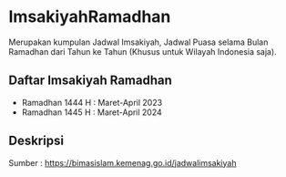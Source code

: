 # ImsakiyahRamadhan
Merupakan kumpulan Jadwal Imsakiyah, Jadwal Puasa selama Bulan Ramadhan dari Tahun ke Tahun (Khusus untuk Wilayah Indonesia saja).

## Daftar Imsakiyah Ramadhan
- Ramadhan 1444 H : Maret-April 2023
- Ramadhan 1445 H : Maret-April 2024

## Deskripsi
Sumber : https://bimasislam.kemenag.go.id/jadwalimsakiyah
